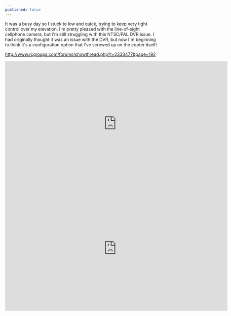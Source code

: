 ```yaml
---
published: false
---
```


It was a busy day so I stuck to low and quick, trying to keep very tight control over my elevation. I'm pretty pleased with the line-of-sight cellphone camera, but i'm still struggling with this NTSC/PAL DVR issue. I had originally thought it was an issue with the DVR, but now I'm beginning to think it's a configuration option that I've screwed up on the copter itself!

http://www.rcgroups.com/forums/showthread.php?t=2333477&page=192

<iframe width="720" height="405" src="https://www.youtube.com/embed/Lf3vM2lmcaQ" frameborder="0" allowfullscreen></iframe>

<iframe width="720" height="405" src="https://www.youtube.com/embed/66wuUq-MFEs" frameborder="0" allowfullscreen></iframe>